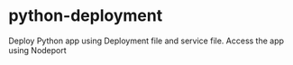 # python-deployment
Deploy Python app using Deployment file and service file. Access the app using Nodeport
